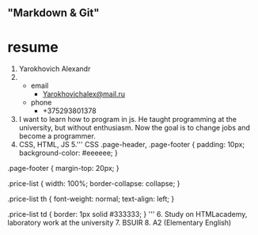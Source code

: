 
## "Markdown & Git"
# resume
1. Yarokhovich Alexandr
2.  * email
        * Yarokhovichalex@mail.ru
    * phone
        * +375293801378
3. I want to learn how to program in js. He taught programming at the university, but without enthusiasm. Now the goal is to change jobs and become a programmer.
4. CSS, HTML, JS
5.''' CSS
 .page-header,
.page-footer {
    padding: 10px;
    background-color: #eeeeee;
}

.page-footer {
    margin-top: 20px;
}

.price-list {
    width: 100%;
    border-collapse: collapse;
}

.price-list th {
    font-weight: normal;
    text-align: left;
}

.price-list td {
    border: 1px solid #333333;
}
'''
6. Study on HTMLacademy, laboratory work at the university
7. BSUIR
8. A2 (Elementary English)
